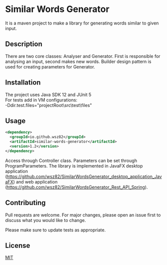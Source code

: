 # Similar Words Generator

It is a maven project to make a library for generating words similar to given input.

## Description

There are two core classes: Analyser and Generator. First is responsible for analysing an input, second makes new words.
Builder design pattern is used for creating parameters for Generator.

## Installation

The project uses Java SDK 12 and JUnit 5<br/> 
For tests add in VM configurations:<br/>
 -Ddir.test.files="projectRoot\src\test\files"

## Usage

```xml
<dependency>
  <groupId>io.github.wsz82</groupId>
  <artifactId>similar-words-generator</artifactId>
  <version>1.2</version>
</dependency>
```

Access through Controller class. Parameters can be set through ProgramParameters. The library is implemented in JavaFX desktop application (https://github.com/wsz82/SimilarWordsGenerator_desktop_application_JavaFX) and web application (https://github.com/wsz82/SimilarWordsGenerator_Rest_API_Spring).

## Contributing
Pull requests are welcome. For major changes, please open an issue first to discuss what you would like to change.

Please make sure to update tests as appropriate.

## License
[MIT](https://choosealicense.com/licenses/mit/)